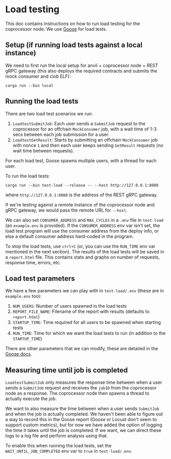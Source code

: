 # Load testing

This doc contains instructions on how to run load testing for the coprocessor node. We use [Goose](https://book.goose.rs/title-page.html) for load tests.

## Setup (if running load tests against a local instance)

We need to first run the local setup for anvil + coprocessor node + REST gRPC gateway (this also deploys the required contracts and submits the mock consumer and clob ELF):
```
cargo run --bin local
```

## Running the load tests

There are two load test scenarios we run:

1. `LoadtestSubmitJob`: Each user sends a `SubmitJob` request to the coprocessor for an offchain `MockConsumer` job, with a wait time of 1-3 secs between each job submission for a user.
2. `LoadtestGetResult`: Starts by submitting an offchain `MockConsumer` job with nonce `1` and then each user keeps sending `GetResult` requests (no wait time between requests).

For each load test, Goose spawns multiple users, with a thread for each user.

To run the load tests:
```
cargo run --bin test-load --release -- --host http://127.0.0.1:8080
```
where `http://127.0.0.1:8080` is the address of the REST gRPC gateway.

If we're testing against a remote instance of the coprocessor node and gRPC gateway, we would pass the remote URL for `--host`.

We can also set `CONSUMER_ADDRESS` and `MAX_CYCLES` in a `.env` file in `test-load` (an `example.env` is provided). If the `CONSUMER_ADDRESS` env var isn't set, the load test program will use the consumer address from the deploy info, or else a default consumer address hard-coded in the program.

To stop the load tests, use `ctrl+C` (or, you can use the `RUN_TIME` env var mentioned in the next section). The results of the load tests will be saved in a `report.html` file. This contains stats and graphs on number of requests, response time, errors, etc.

## Load test parameters

We have a few parameters we can play with in `test-load/.env` (these are in `example.env` too):

1. `NUM_USERS`: Number of users spawned in the load tests
2. `REPORT_FILE_NAME`: Filename of the report with results (defaults to `report.html`)
3. `STARTUP_TIME`: Time required for all users to be spawned when starting tests
4. `RUN_TIME`: Time for which we want the load tests to run (in addition to the `STARTUP_TIME`)

There are other parameters that we can modify, these are detailed in the [Goose docs](https://book.goose.rs/getting-started/common.html).

## Measuring time until job is completed

`LoadtestSubmitJob` only measures the response time between when a user sends a `SubmitJob` request and receives the `jobID` from the coprocessor node as a response. The coprocessor node then spawns a thread to actually execute the job.

We want to also measure the time between when a user sends `SubmitJob` and when the job is actually completed. We haven't been able to figure out a way to record this in the Goose report (Goose or Locust don't seem to support custom metrics), but for now we have added the option of logging the time it takes until the job is completed. If we want, we can direct these logs to a log file and perform analysis using that.

To enable this when running the load tests, set the `WAIT_UNTIL_JOB_COMPLETED` env var to `true` in `test-load/.env`.
